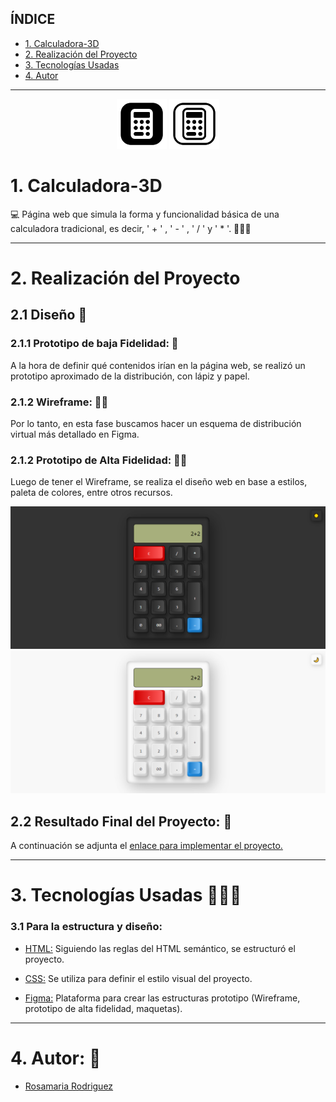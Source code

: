 
## ÍNDICE
* [1. Calculadora-3D](#1-Calculadora-3D)
* [2. Realización del Proyecto](#2-Realización-del-Proyecto)
* [3. Tecnologías Usadas](#3-Tecnologías-Usadas)
* [4. Autor ](#4-Autor )

***
<div align="center">
  <p align="center">
  <img src="./src/img/da.png" alt="Calculadora" width="80">
  <img src="./src/img/li.png" alt="Calculadora" width="80">
  </p>
</div>

# 1. Calculadora-3D

💻 Página web que simula la forma y funcionalidad básica de una calculadora tradicional, es decir, ' + ' ,  ' - ' ,  ' / '  y ' * '. 👨🏾‍🏫

***

# 2. Realización del Proyecto
## 2.1 Diseño 📱
### 2.1.1 Prototipo de baja Fidelidad: 📝

A la hora de definir qué contenidos irían en la página web, se realizó un prototipo aproximado de la distribución, con lápiz y papel.

### 2.1.2 Wireframe: 🙋🏼
Por lo tanto, en esta fase buscamos hacer un esquema de distribución virtual más detallado en Figma.

### 2.1.2 Prototipo de Alta Fidelidad: 💁🏼
Luego de tener el Wireframe, se realiza el diseño web en base a estilos, paleta de colores, entre otros recursos.

<div align="center">
  <img src="./src/img/pc1.png" alt="Calculadora" width="800">
  <img src="./src/img/pc2.png" alt="Calculadora" width="800">
</div>

## 2.2 Resultado Final del Proyecto: 📱

A continuación se adjunta el [enlace para implementar el proyecto.](https://rjrch123.github.io/Calculadora-3D/)

***

# 3. Tecnologías Usadas 👩🏾‍💻
### 3.1 Para la estructura y diseño:
-   [HTML:](https://developer.mozilla.org/es/docs/Web/HTML)  Siguiendo las reglas del HTML semántico, se estructuró el proyecto.

-   [CSS:](https://developer.mozilla.org/es/docs/Web/CSS) Se utiliza para definir el estilo visual del proyecto.

-   [Figma:](https://www.figma.com) Plataforma para crear las estructuras prototipo (Wireframe, prototipo de alta fidelidad, maquetas).

***

# 4. Autor: 📍
-  [Rosamaria Rodriguez](https://github.com/RJRCH122)
